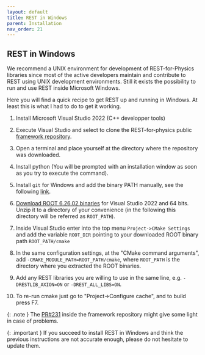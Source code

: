 ```yaml
---
layout: default
title: REST in Windows
parent: Installation
nav_order: 21
---
```


## REST in Windows

We recommend a UNIX environment for development of REST-for-Physics libraries since most of the active developers maintain and contribute to REST using UNIX development environments. Still it exists the possibility to run and use REST inside Microsoft Windows.

Here you will find a quick recipe to get REST up and running in Windows. At least this is what I had to do to get it working.

1. Install Microsoft Visual Studio 2022 (C++ developper tools)

2. Execute Visual Studio and select to clone the REST-for-physics public [framework repository](https://github.com/rest-for-physics/framework.git).

3. Open a terminal and place yourself at the directory where the repository was downloaded.

4. Install python (You will be prompted with an installation window as soon as you try to execute the command).

5. Install `git` for Windows and add the binary PATH manually, see the following [link](https://stackoverflow.com/questions/4492979/git-is-not-recognized-as-an-internal-or-external-command).

6. [Download ROOT 6.26.02 binaries](https://root.cern/releases/release-62602/) for Visual Studio 2022 and 64 bits. Unzip it to a directory of your convenience (in the following this directory will be referred as `ROOT_PATH`).

7. Inside Visual Studio enter into the top menu `Project->CMake Settings` and add the variable `ROOT_DIR` pointing to your downloaded ROOT binary path `ROOT_PATH/cmake`

8. In the same configuration settings, at the "CMake command arguments", add `-CMAKE_MODULE_PATH=ROOT_PATH/cmake`, where `ROOT_PATH` is the directory where you extracted the ROOT binaries.

9. Add any REST libraries you are willing to use in the same line, e.g. `-DRESTLIB_AXION=ON` or `-DREST_ALL_LIBS=ON`.

10. To re-run cmake just go to "Project->Configure cache", and to build press F7.


{: .note } 
The [PR#231](https://github.com/rest-for-physics/framework/pull/231) inside the framework repository might give some light in case of problems.
 
{: .important }
If you succeed to install REST in Windows and think the previous instructions are not accurate enough, please do not hesitate to update them.

